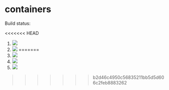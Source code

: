 # containers

Build status:

<<<<<<< HEAD
1. [![](https://github.com/nickwilson3/containers_nick/workflows/tests-fibonacci/badge.svg)](https://github.com/nickwilson3/containers_nick/actions?query=workflow%3Atests-fibonacci)
1. [![](https://github.com/nickwilson3/containers_nick/workflows/tests-range/badge.svg)](https://github.com/nickwilson3/containers_nick/actions?query=workflow%3Atests-range)
=======
1. [![](https://github.com/mikeizbicki/containers/workflows/tests-fibonacci/badge.svg)](https://github.com/mikeizbicki/containers/actions?query=workflow%3Atests-fibonacci)
1. [![](https://github.com/mikeizbicki/containers/workflows/tests-range/badge.svg)](https://github.com/mikeizbicki/containers/actions?query=workflow%3Atests-range)
1. [![](https://github.com/nickwilson3/containers_nick/workflows/tests-unicode/badge.svg)](https://github.com/nickwilson3/containers_nick/actions?query=workflow%3Atests-unicode)
>>>>>>> b2d46c4950c56835211bb5d5d606c2feb8883262
